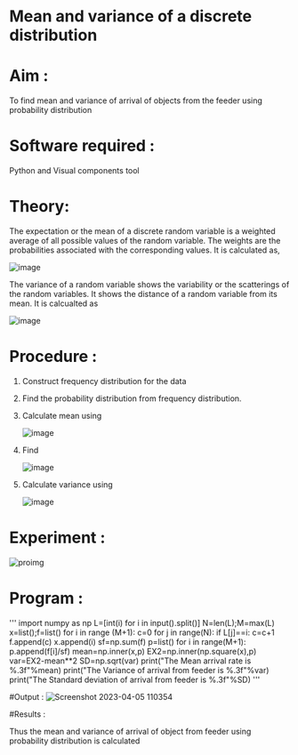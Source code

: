 #  Mean and variance of a discrete  distribution


# Aim : 

To find mean and variance of arrival of objects from the feeder using probability distribution


# Software required :  

Python and Visual components tool

# Theory:

The expectation or the mean of a discrete random variable is a weighted average of all possible
values of the random variable. The weights are the probabilities associated with the corresponding values. 
It is calculated as,

![image](https://user-images.githubusercontent.com/103921593/192938463-e34177f4-f188-48a0-bda2-8f6d1d660ed2.png)

The variance of a random variable shows the variability or the scatterings of the random variables.
It shows the distance of a random variable from its mean. It is calcualted as

![image](https://user-images.githubusercontent.com/103921593/192938695-99fedc01-34d5-4d36-84df-5880e766ed0c.png)


# Procedure :

1. Construct frequency distribution for the data

2. Find the  probability distribution from frequency distribution.

3. Calculate mean using 
   
   ![image](https://user-images.githubusercontent.com/103921593/192940431-03b81777-c54d-4286-b4f4-82dfe7666b4c.png)

4. Find  
   
      ![image](https://user-images.githubusercontent.com/103921593/192940255-2d9dd746-6875-4a6d-877b-6da6cdb96ab1.png)

5.  Calculate variance using 
  
      ![image](https://user-images.githubusercontent.com/103921593/192942852-913550a9-fabe-4a55-b956-0487b18bbd97.png)


# Experiment :
![proimg](https://user-images.githubusercontent.com/121165938/229995850-1bafd0ac-6e87-4200-87b5-46efb8395c8b.jpg)



# Program :
'''
import numpy as np
L=[int(i) for i in input().split()]
N=len(L);M=max(L)
x=list();f=list()
for i in range (M+1):
    c=0
    for j in range(N):
        if L[j]==i:
            c=c+1
    f.append(c)
    x.append(i)
sf=np.sum(f)
p=list()
for i in range(M+1):
    p.append(f[i]/sf)
mean=np.inner(x,p)
EX2=np.inner(np.square(x),p)
var=EX2-mean**2
SD=np.sqrt(var)
print("The Mean arrival rate is %.3f"%mean)
print("The Variance of arrival from feeder is %.3f"%var)
print("The Standard deviation of arrival from feeder is %.3f"%SD)
'''



#Output : 
![Screenshot 2023-04-05 110354](https://user-images.githubusercontent.com/121165938/229989930-9f1d9da5-34d3-4759-872f-1786529d42cd.png)

 #Results :
 
Thus the mean and variance of arrival of object from feeder using probability distribution is calculated
